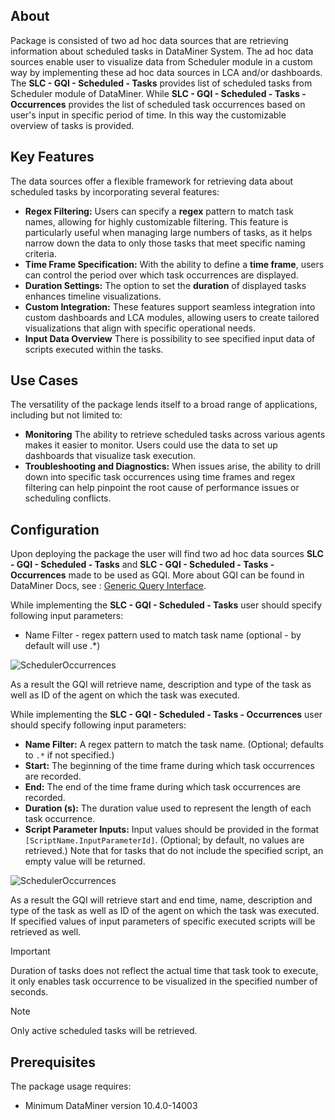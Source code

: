## About
Package is consisted of two ad hoc data sources that are retrieving information about scheduled tasks in DataMiner System. The ad hoc data sources enable user to visualize data from Scheduler module in a custom way by implementing these ad hoc data sources in LCA and/or dashboards.
The **SLC - GQI - Scheduled - Tasks** provides list of scheduled tasks from Scheduler module of DataMiner. While **SLC - GQI - Scheduled - Tasks - Occurrences** provides the list of scheduled task occurrences based on user's input in specific period of time. In this way the customizable overview of tasks is provided.

## Key Features

The data sources offer a flexible framework for retrieving data about scheduled tasks by incorporating several features:

- **Regex Filtering:** Users can specify a **regex** pattern to match task names, allowing for highly customizable filtering. This feature is particularly useful when managing large numbers of tasks, as it helps narrow down the data to only those tasks that meet specific naming criteria.
- **Time Frame Specification:** With the ability to define a **time frame**, users can control the period over which task occurrences are displayed.
- **Duration Settings:** The option to set the **duration** of displayed tasks enhances timeline visualizations. 
- **Custom Integration:** These features support seamless integration into custom dashboards and LCA modules, allowing users to create tailored visualizations that align with specific operational needs.
- **Input Data Overview** There is possibility to see specified input data of scripts executed within the tasks.

## Use Cases 

The versatility of the package lends itself to a broad range of applications, including but not limited to:
- **Monitoring** The ability to retrieve scheduled tasks across various agents makes it easier to monitor. Users could use the data to set up dashboards that visualize task execution.
- **Troubleshooting and Diagnostics:** When issues arise, the ability to drill down into specific task occurrences using time frames and regex filtering can help pinpoint the root cause of performance issues or scheduling conflicts.

## Configuration 

Upon deploying the package the user will find two ad hoc data sources **SLC - GQI - Scheduled - Tasks**  and  **SLC - GQI - Scheduled - Tasks - Occurrences** made to be used as GQI. More about GQI can be found in DataMiner Docs, see : [Generic Query Interface](https://docs.dataminer.services/user-guide/Advanced_Modules/Dashboards_and_Low_Code_Apps/GQI/About_GQI.html).

While implementing the **SLC - GQI - Scheduled - Tasks** user should specify following input parameters:
- Name Filter - regex pattern used to match task name (optional - by default will use .*)

![SchedulerOccurrences](./Images/Scheduler_Tasks.png)

As a result the GQI will retrieve name, description and type of the task as well as ID of the agent on which the task was executed.

While implementing the **SLC - GQI - Scheduled - Tasks - Occurrences**  user should specify following input parameters:
- **Name Filter:** A regex pattern to match the task name. (Optional; defaults to `.*` if not specified.)
- **Start:** The beginning of the time frame during which task occurrences are recorded.
- **End:** The end of the time frame during which task occurrences are recorded.
- **Duration (s):** The duration value used to represent the length of each task occurrence.
- **Script Parameter Inputs:** Input values should be provided in the format `[ScriptName.InputParameterId]`. (Optional; by default, no values are retrieved.) Note that for tasks that do not include the specified script, an empty value will be returned.

![SchedulerOccurrences](./Images/Scheduler_Occurrences_SettingUp.png)

As a result the GQI will retrieve start and end time, name, description and type of the task as well as ID of the agent on which the task was executed. If specified values of input parameters of specific executed scripts will be retrieved as well.

> [!IMPORTANT]
> Duration of tasks does not reflect the actual time that task took to execute, it only enables task occurrence to be visualized in the specified number of seconds.

> [!NOTE]
> Only active scheduled tasks will be retrieved.

## Prerequisites

The package usage requires:
- Minimum DataMiner version 10.4.0-14003
